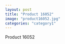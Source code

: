 ```yaml
---
layout: post
title: "Product 16052"
image: "product16052.jpg"
categories: "category1"
---
```

Product 16052
